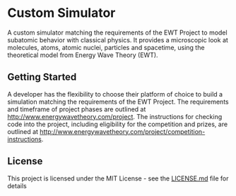 # Custom Simulator
A custom simulator matching the requirements of the EWT Project to model subatomic behavior with classical physics. It provides a microscopic look at molecules, atoms, atomic nuclei, particles and spacetime, using the theoretical model from Energy Wave Theory (EWT).

## Getting Started
A developer has the flexibility to choose their platform of choice to build a simulation matching the requirements of the EWT Project.  The requirements and timeframe of project phases are outlined at http://www.energywavetheory.com/project.  The instructions for checking code into the project, including eligibility for the competition and prizes, are outlined at http://www.energywavetheory.com/project/competition-instructions.  

## License
This project is licensed under the MIT License - see the [LICENSE.md](LICENSE.md) file for details
